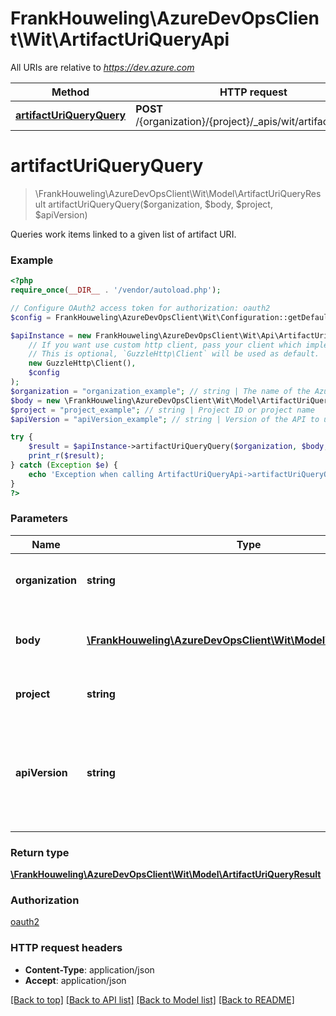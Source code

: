 # FrankHouweling\AzureDevOpsClient\Wit\ArtifactUriQueryApi

All URIs are relative to *https://dev.azure.com*

Method | HTTP request | Description
------------- | ------------- | -------------
[**artifactUriQueryQuery**](ArtifactUriQueryApi.md#artifactUriQueryQuery) | **POST** /{organization}/{project}/_apis/wit/artifacturiquery | 


# **artifactUriQueryQuery**
> \FrankHouweling\AzureDevOpsClient\Wit\Model\ArtifactUriQueryResult artifactUriQueryQuery($organization, $body, $project, $apiVersion)



Queries work items linked to a given list of artifact URI.

### Example
```php
<?php
require_once(__DIR__ . '/vendor/autoload.php');

// Configure OAuth2 access token for authorization: oauth2
$config = FrankHouweling\AzureDevOpsClient\Wit\Configuration::getDefaultConfiguration()->setAccessToken('YOUR_ACCESS_TOKEN');

$apiInstance = new FrankHouweling\AzureDevOpsClient\Wit\Api\ArtifactUriQueryApi(
    // If you want use custom http client, pass your client which implements `GuzzleHttp\ClientInterface`.
    // This is optional, `GuzzleHttp\Client` will be used as default.
    new GuzzleHttp\Client(),
    $config
);
$organization = "organization_example"; // string | The name of the Azure DevOps organization.
$body = new \FrankHouweling\AzureDevOpsClient\Wit\Model\ArtifactUriQuery(); // \FrankHouweling\AzureDevOpsClient\Wit\Model\ArtifactUriQuery | Defines a list of artifact URI for querying work items.
$project = "project_example"; // string | Project ID or project name
$apiVersion = "apiVersion_example"; // string | Version of the API to use.  This should be set to '6.0-preview.1' to use this version of the api.

try {
    $result = $apiInstance->artifactUriQueryQuery($organization, $body, $project, $apiVersion);
    print_r($result);
} catch (Exception $e) {
    echo 'Exception when calling ArtifactUriQueryApi->artifactUriQueryQuery: ', $e->getMessage(), PHP_EOL;
}
?>
```

### Parameters

Name | Type | Description  | Notes
------------- | ------------- | ------------- | -------------
 **organization** | **string**| The name of the Azure DevOps organization. |
 **body** | [**\FrankHouweling\AzureDevOpsClient\Wit\Model\ArtifactUriQuery**](../Model/ArtifactUriQuery.md)| Defines a list of artifact URI for querying work items. |
 **project** | **string**| Project ID or project name |
 **apiVersion** | **string**| Version of the API to use.  This should be set to &#39;6.0-preview.1&#39; to use this version of the api. |

### Return type

[**\FrankHouweling\AzureDevOpsClient\Wit\Model\ArtifactUriQueryResult**](../Model/ArtifactUriQueryResult.md)

### Authorization

[oauth2](../../README.md#oauth2)

### HTTP request headers

 - **Content-Type**: application/json
 - **Accept**: application/json

[[Back to top]](#) [[Back to API list]](../../README.md#documentation-for-api-endpoints) [[Back to Model list]](../../README.md#documentation-for-models) [[Back to README]](../../README.md)

